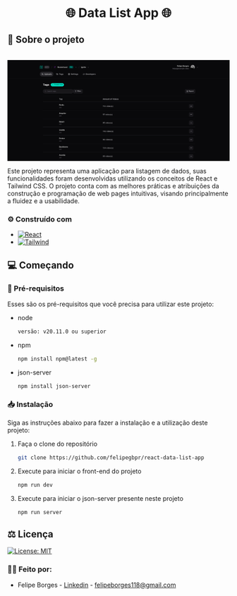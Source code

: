 <h1 align="center">🌐 Data List App 🌐</h1>

<!-- ABOUT THE PROJECT -->
## 📃 Sobre o projeto 
<br/>

<img src="https://github.com/felipegbpr/react-data-list-app/blob/main/project-images/project-print-web-01.png" align="center"/>

Este projeto representa uma aplicação para listagem de dados, suas funcionalidades foram desenvolvidas utilizando os conceitos de React e Tailwind CSS. O projeto conta com as melhores práticas e atribuições da construção e programação de web pages intuitivas, visando principalmente a fluidez e a usabilidade.

### ⚙️ Construído com

* [![React][React.js]][React-url]
* [![Tailwind][Tailwind-css]][Tailwind-url]

<!-- GETTING STARTED -->
## 💻 Começando

### 📝 Pré-requisitos

Esses são os pré-requisitos que você precisa para utilizar este projeto:
* node
  ```sh
  versão: v20.11.0 ou superior
  ```
* npm
  ```sh
  npm install npm@latest -g
  ```
* json-server
  ```sh
  npm install json-server
  ```  

### 📥 Instalação

Siga as instruções abaixo para fazer a instalação e a utilização deste projeto:

1. Faça o clone do repositório
   ```sh
   git clone https://github.com/felipegbpr/react-data-list-app
   ```
2. Execute para iniciar o front-end do projeto
   ```sh
   npm run dev
   ```
3. Execute para iniciar o json-server presente neste projeto
   ```sh
   npm run server
   ```   

<!-- LICENSE -->
## ⚖️ Licença
[![License: MIT](https://img.shields.io/badge/License-MIT-yellow.svg)](https://opensource.org/licenses/MIT)

<!-- CONTACT -->
### 🥷🏻 Feito por:

* Felipe Borges - [Linkedin](https://www.linkedin.com/in/felipe-gsb/) - felipeborges118@gmail.com

<!-- MARKDOWN LINKS & IMAGES -->
<!-- https://www.markdownguide.org/basic-syntax/#reference-style-links -->
[Tailwind-css]: https://img.shields.io/badge/Tailwind-20232A?style=for-the-badge&logo=Tailwind%20CSS
[Tailwind-url]: https://tailwindcss.com/
[React.js]: https://img.shields.io/badge/React-20232A?style=for-the-badge&logo=react&logoColor=61DAFB
[React-url]: https://reactjs.org/
